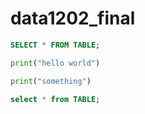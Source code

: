 # data1202_final
```sql
SELECT * FROM TABLE;
```

```py
print("hello world")
```

```py
print("something")
```

```sql
select * from TABLE;
```
